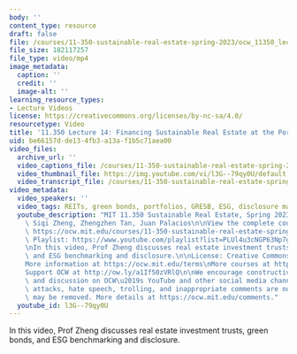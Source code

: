 ```yaml
---
body: ''
content_type: resource
draft: false
file: /courses/11-350-sustainable-real-estate-spring-2023/ocw_11350_lecture14_2023apr06_360p_16_9.mp4
file_size: 182117257
file_type: video/mp4
image_metadata:
  caption: ''
  credit: ''
  image-alt: ''
learning_resource_types:
- Lecture Videos
license: https://creativecommons.org/licenses/by-nc-sa/4.0/
resourcetype: Video
title: '11.350 Lecture 14: Financing Sustainable Real Estate at the Portfolio Level'
uid: be66157d-de13-4fb3-a13a-f1b5c71aea00
video_files:
  archive_url: ''
  video_captions_file: /courses/11-350-sustainable-real-estate-spring-2023/1ajB7QRKlhPHabHdF6be0q7V2LNUPGAEh_transcript.webvtt
  video_thumbnail_file: https://img.youtube.com/vi/l3G--79qy0U/default.jpg
  video_transcript_file: /courses/11-350-sustainable-real-estate-spring-2023/1ajB7QRKlhPHabHdF6be0q7V2LNUPGAEh_transcript.pdf
video_metadata:
  video_speakers: ''
  video_tags: REITs, green bonds, portfolios, GRESB, ESG, disclosure mandates
  youtube_description: "MIT 11.350 Sustainable Real Estate, Spring 2023\nInstructors:\
    \ Siqi Zheng, Zhengzhen Tan, Juan Palacios\n\nView the complete course (or resource):\
    \ https://ocw.mit.edu/courses/11-350-sustainable-real-estate-spring-2023/\nYouTube\
    \ Playlist: https://www.youtube.com/playlist?list=PLUl4u3cNGP63Np7g0Xtk939LL9OwJ-OuW\n\
    \nIn this video, Prof Zheng discusses real estate investment trusts, green bonds,\
    \ and ESG benchmarking and disclosure.\n\nLicense: Creative Commons BY-NC-SA\n\
    More information at https://ocw.mit.edu/terms\nMore courses at https://ocw.mit.edu\n\
    Support OCW at http://ow.ly/a1If50zVRlQ\n\nWe encourage constructive comments\
    \ and discussion on OCW\u2019s YouTube and other social media channels. Personal\
    \ attacks, hate speech, trolling, and inappropriate comments are not allowed and\
    \ may be removed. More details at https://ocw.mit.edu/comments."
  youtube_id: l3G--79qy0U
---
```

In this video, Prof Zheng discusses real estate investment trusts, green bonds, and ESG benchmarking and disclosure.